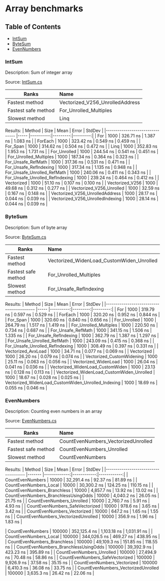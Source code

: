 # Array benchmarks

## Table of Contents
- [IntSum](#IntSum)
- [ByteSum](#ByteSum)
- [EvenNumbers](#EvenNumbers)


### IntSum

Description: Sum of integer array

Source: [IntSum.cs](https://github.com/AkseliDev/CSharp_Benchmarks/blob/master/Arrays/IntSum.cs)


| Ranks               | Name                            |
| ------------------- |:--------------------------------|
| Fastest method      | Vectorized_V256_UnrolledAddress |
| Fastest safe method | For_Unrolled_Multiples          |
| Slowest method      | Linq                            |


Results:
|                          Method | Size |      Mean |    Error |   StdDev |
|-------------------------------- |----- |----------:|---------:|---------:|
|                             For | 1000 | 326.71 ns | 1.387 ns | 1.083 ns |
|                         ForEach | 1000 | 323.42 ns | 0.549 ns | 0.459 ns |
|                        For_Span | 1000 | 314.62 ns | 0.504 ns | 0.472 ns |
|                            Linq | 1000 | 352.83 ns | 1.953 ns | 1.731 ns |
|                    For_Unrolled | 1000 | 244.54 ns | 0.541 ns | 0.451 ns |
|          For_Unrolled_Multiples | 1000 | 187.34 ns | 0.364 ns | 0.323 ns |
|              For_Unsafe_RefMath | 1000 | 317.36 ns | 0.531 ns | 0.471 ns |
|          For_Unsafe_RefIndexing | 1000 | 317.34 ns | 1.135 ns | 0.948 ns |
|     For_Unsafe_Unrolled_RefMath | 1000 | 240.06 ns | 0.411 ns | 0.343 ns |
| For_Unsafe_Unrolled_RefIndexing | 1000 | 239.24 ns | 0.464 ns | 0.412 ns |
|                      Vectorized | 1000 |  51.10 ns | 0.107 ns | 0.100 ns |
|                 Vectorized_V256 | 1000 |  49.68 ns | 0.312 ns | 0.277 ns |
|        Vectorized_V256_Unrolled | 1000 |  32.59 ns | 0.167 ns | 0.148 ns |
| Vectorized_V256_UnrolledAddress | 1000 |  28.17 ns | 0.044 ns | 0.039 ns |
| Vectorized_V256_UnrolledIndexing | 1000 |  28.14 ns | 0.044 ns | 0.039 ns |

### ByteSum

Description: Sum of byte array

Source: [ByteSum.cs](https://github.com/AkseliDev/CSharp_Benchmarks/blob/master/Arrays/ByteSum.cs)

| Ranks               | Name                            |
| ------------------- |:--------------------------------|
| Fastest method      | Vectorized_WidenLoad_CustomWiden_Unrolled |
| Fastest safe method | For_Unrolled_Multiples          |
| Slowest method      | For_Unsafe_RefIndexing          |

Results:
|                                    Method | Size |      Mean |    Error |   StdDev |
|------------------------------------------ |----- |----------:|---------:|---------:|
|                                       For | 1000 | 319.79 ns | 0.597 ns | 0.529 ns |
|                                   ForEach | 1000 | 320.20 ns | 0.952 ns | 0.844 ns |
|                                  For_Span | 1000 | 320.60 ns | 0.840 ns | 0.656 ns |
|                              For_Unrolled | 1000 | 264.79 ns | 1.517 ns | 1.419 ns |
|                    For_Unrolled_Multiples | 1000 | 220.50 ns | 0.734 ns | 0.687 ns |
|                        For_Unsafe_RefMath | 1000 | 341.15 ns | 1.506 ns | 1.335 ns |
|                    For_Unsafe_RefIndexing | 1000 | 362.79 ns | 1.387 ns | 1.297 ns |
|               For_Unsafe_Unrolled_RefMath | 1000 | 243.09 ns | 0.415 ns | 0.368 ns |
|           For_Unsafe_Unrolled_RefIndexing | 1000 | 308.49 ns | 0.397 ns | 0.331 ns |
|                        Vectorized_AvxLoad | 1000 |  34.71 ns | 0.077 ns | 0.069 ns |
|                                Vectorized | 1000 |  26.20 ns | 0.079 ns | 0.074 ns |
|                 Vectorized_CustomWidening | 1000 |  25.11 ns | 0.063 ns | 0.056 ns |
|                      Vectorized_WidenLoad | 1000 |  26.04 ns | 0.041 ns | 0.036 ns |
|          Vectorized_WidenLoad_CustomWiden | 1000 |  23.13 ns | 0.128 ns | 0.113 ns |
| Vectorized_WidenLoad_CustomWiden_Unrolled | 1000 |  18.67 ns | 0.028 ns | 0.025 ns |
| Vectorized_WidenLoad_CustomWiden_Unrolled_Indexing | 1000 | 18.69 ns | 0.055 ns | 0.046 ns |

### EvenNumbers

Description: Counting even numbers in an array

Source: [EvenNumbers.cs](https://github.com/AkseliDev/CSharp_Benchmarks/blob/master/Arrays/EvenNumbers.cs)

| Ranks               | Name                                |
| ------------------- |:------------------------------------|
| Fastest method      | CountEvenNumbers_VectorizedUnrolled |
| Fastest safe method | CountEvenNumbers_Unrolled           |
| Slowest method      | CountEvenNumbers                    |

Results:
|                               Method |   Size |         Mean |       Error |      StdDev |
|------------------------------------- |------- |-------------:|------------:|------------:|
|                     CountEvenNumbers |  10000 |  32,291.4 ns |    92.37 ns |    81.89 ns |
|               CountEvenNumbers_Local |  10000 |  30,300.2 ns |   124.25 ns |   110.15 ns |
|          CountEvenNumbers_Branchless |  10000 |   4,857.7 ns |    13.92 ns |    13.02 ns |
| CountEvenNumbers_BranchlessUsingOdds |  10000 |   4,040.2 ns |    26.05 ns |    21.75 ns |
|            CountEvenNumbers_Unrolled |  10000 |   2,760.7 ns |     5.91 ns |     4.93 ns |
|      CountEvenNumbers_SafeVectorized |  10000 |     978.6 ns |     3.65 ns |     3.42 ns |
|          CountEvenNumbers_Vectorized |  10000 |     647.2 ns |     1.65 ns |     1.55 ns |
|  CountEvenNumbers_VectorizedUnrolled |  10000 |     356.9 ns |     1.96 ns |     1.83 ns |

|                     CountEvenNumbers | 100000 | 352,125.4 ns | 1,103.18 ns | 1,031.91 ns |
|               CountEvenNumbers_Local | 100000 | 344,026.5 ns |   469.27 ns |   438.95 ns |
|          CountEvenNumbers_Branchless | 100000 |  49,109.3 ns |   151.85 ns |   118.55 ns |
| CountEvenNumbers_BranchlessUsingOdds | 100000 |  39,392.9 ns |   423.23 ns |   395.89 ns |
|            CountEvenNumbers_Unrolled | 100000 |  27,494.9 ns |    70.48 ns |    58.86 ns |
|      CountEvenNumbers_SafeVectorized | 100000 |   9,926.9 ns |    37.58 ns |    35.15 ns |
|          CountEvenNumbers_Vectorized | 100000 |   6,410.3 ns |    36.08 ns |    33.75 ns |
|  CountEvenNumbers_VectorizedUnrolled | 100000 |   3,635.3 ns |    26.42 ns |    22.06 ns |